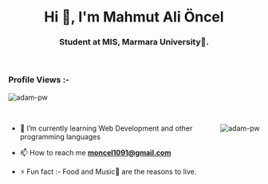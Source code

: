 

<h1 align="center">Hi 👋, I'm Mahmut Ali Öncel</h1>
<h3 align="center">Student at MIS, Marmara University🌟.</h3>

<br>

<p align="right"> <h3>Profile Views :-</h3> <img src="https://komarev.com/ghpvc/?username=adam-pw&label=Profile%20views&color=0e75b6&style=flat"
    alt="adam-pw" /> 
  </p>

<br>

<p><img align="right" src="https://github.com/Adam-pw/Adam-pw/blob/main/animation_500_kxa883sd.gif" alt="adam-pw" /></p>


- 🌱 I’m currently learning Web Development and other programming languages

- 📫 How to reach me **moncel1091@gmail.com**

- ⚡ Fun fact :- Food and Music🎵 are the reasons to live.

<br>



